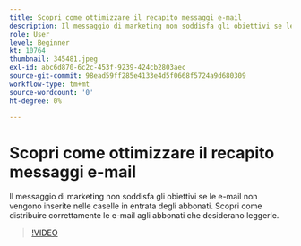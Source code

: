 ```yaml
---
title: Scopri come ottimizzare il recapito messaggi e-mail
description: Il messaggio di marketing non soddisfa gli obiettivi se le e-mail non vengono inserite nelle caselle in entrata degli abbonati. Scopri come distribuire correttamente le e-mail agli abbonati che desiderano leggerle.
role: User
level: Beginner
kt: 10764
thumbnail: 345481.jpeg
exl-id: abc6d870-6c2c-453f-9239-424cb2803aec
source-git-commit: 98ead59ff285e4133e4d5f0668f5724a9d680309
workflow-type: tm+mt
source-wordcount: '0'
ht-degree: 0%

---
```


# Scopri come ottimizzare il recapito messaggi e-mail

Il messaggio di marketing non soddisfa gli obiettivi se le e-mail non vengono inserite nelle caselle in entrata degli abbonati. Scopri come distribuire correttamente le e-mail agli abbonati che desiderano leggerle.

>[!VIDEO](https://video.tv.adobe.com/v/345481/?quality=12&learn=on)
